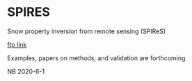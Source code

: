 # SPIRES

Snow property inversion from remote sensing (SPIReS)

[ftp link](ftp.snow.ucsb.edu/pub/org/snow/products/SPIRES/Sierra/)

Examples, papers on methods, and validation are forthcoming

NB 2020-6-1
